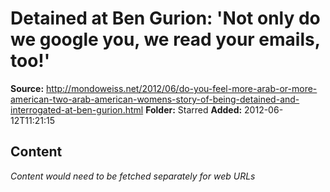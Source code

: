 # Detained at Ben Gurion: 'Not only do we google you, we read your emails, too!'

**Source:** http://mondoweiss.net/2012/06/do-you-feel-more-arab-or-more-american-two-arab-american-womens-story-of-being-detained-and-interrogated-at-ben-gurion.html
**Folder:** Starred
**Added:** 2012-06-12T11:21:15




## Content
*Content would need to be fetched separately for web URLs*

